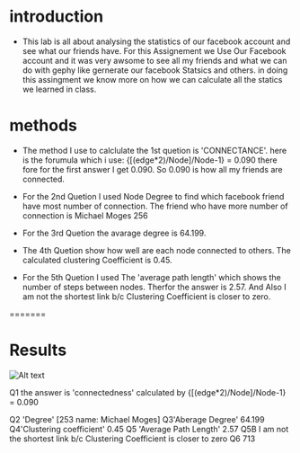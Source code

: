 # introduction
- This lab is all about analysing the statistics of our facebook account and see what our friends have. For this Assignement we Use Our Facebook account and it was very awsome to see all my friends and what we can do with gephy like gernerate our facebook Statsics and others. in doing this assingment we know more on how we can calculate all the statics we learned in class.
 
# methods

- The method I use to calclulate the 1st quetion is 'CONNECTANCE'. here is the forumula which i use:
	{[(edge*2)/Node]/Node-1} = 0.090
	there fore for the first answer I get 0.090. So 0.090 is how all my friends are connected.	

- For the 2nd Quetion I used Node Degree to find which facebook friend have most number of connection. The friend who have more number of connection is Michael Moges 256
- For the 3rd Quetion the avarage degree is 64.199.
- The 4th Quetion show how well are each node connected to others. The calculated clustering Coefficient is 0.45.
- For the 5th Quetion I used The 'average path length' which shows the number of steps between nodes. Therfor the answer is 2.57. And Also I am not the shortest link b/c Clustering Coefficient is closer to zero.

=======

Results
===============
![Alt text](socialnets18/assignments/Facebook_data.svg)


Q1 the answer is 'connectedness'  calculated by {[(edge*2)/Node]/Node-1} = 0.090

Q2 'Degree' [253 name: Michael Moges]
Q3'Aberage Degree' 64.199
Q4'Clustering coefficient' 0.45
Q5 'Average Path Length' 2.57
Q5B I am not the shortest link b/c Clustering Coefficient is closer to zero
Q6 713